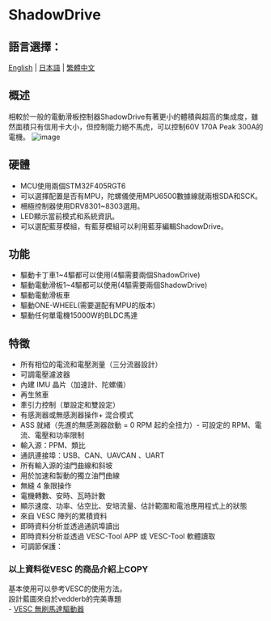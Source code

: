 # ShadowDrive 
## 語言選擇：
[English](https://github.com/Knockoi/E-Stick/blob/main/README.md) | [日本語](https://github.com/Knockoi/E-Stick/blob/main/ReadmeCN.md) | [繁體中文](https://github.com/Knockoi/E-Stick/blob/main/ReadmeTC.md)
  
## 概述  
相較於一般的電動滑板控制器ShadowDrive有著更小的體積與超高的集成度，雖然面積只有信用卡大小，但控制能力絕不馬虎，可以控制60V 170A Peak 300A的電機。
  ![image]()
  
## 硬體  
- MCU使用兩個STM32F405RGT6
- 可以選擇配置是否有MPU，陀螺儀使用MPU6500數據線就兩根SDA和SCK。
- 柵極控制器使用DRV8301~8303選用。
- LED顯示當前模式和系統資訊。
- 可以選配藍芽模組，有藍芽模組可以利用藍芽編輯ShadowDrive。

## 功能  
- 驅動卡丁車1~4驅都可以使用(4驅需要兩個ShadowDrive)
- 驅動電動滑板1~4驅都可以使用(4驅需要兩個ShadowDrive)
- 驅動電動滑板車
- 驅動ONE-WHEEL(需要選配有MPU的版本)
- 驅動任何單電機15000W的BLDC馬達
  
## 特徵
- 所有相位的電流和電壓測量（三分流器設計）
- 可調電壓濾波器
- 內建 IMU 晶片（加速計、陀螺儀）
- 再生煞車
- 牽引力控制（單設定和雙設定）
- 有感測器或無感測器操作+ 混合模式
- ASS 就緒（先進的無感測器啟動 = 0 RPM 起的全扭力）-
可設定的 RPM、電流、電壓和功率限制
- 輸入源：PPM、類比
- 通訊連接埠：USB、CAN、UAVCAN 、UART
- 所有輸入源的油門曲線和斜坡
- 用於加速和製動的獨立油門曲線
- 無縫 4 象限操作
- 電機轉數、安時、瓦時計數
- 顯示速度、功率、佔空比、安培流量、估計範圍和電池應用程式上的狀態
- 來自 VESC 陣列的累積資料
- 即時資料分析並透過通訊埠讀出
- 即時資料分析並透過 VESC-Tool APP 或 VESC-Tool 軟體讀取
- 可調節保護：
### 以上資料從VESC 的商品介紹上COPY

  基本使用可以參考VESC的使用方法。  
  設計藍圖來自於vedderb的完美專題  
      - [VESC 無刷馬達驅動器](https://github.com/vedderb/bldc)



